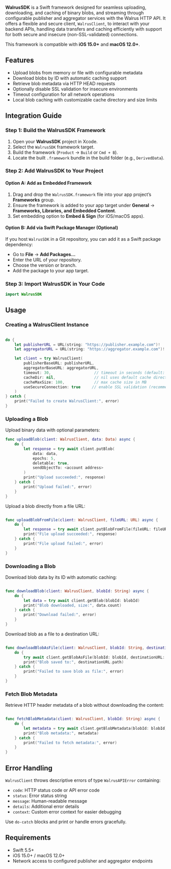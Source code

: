 **WalrusSDK** is a Swift framework designed for seamless uploading, downloading, and caching of binary blobs, and streaming through configurable publisher and aggregator services with the Walrus HTTP API. It offers a flexible and secure client, `WalrusClient`, to interact with your backend APIs, handling data transfers and caching efficiently with support for both secure and insecure (non-SSL-validated) connections.

This framework is compatible with **iOS 15.0+** and **macOS 12.0+**.

## Features

- Upload blobs from memory or file with configurable metadata
- Download blobs by ID with automatic caching support
- Retrieve blob metadata via HTTP HEAD requests
- Optionally disable SSL validation for insecure environments
- Timeout configuration for all network operations
- Local blob caching with customizable cache directory and size limits

## Integration Guide

### Step 1: Build the WalrusSDK Framework

1. Open your **WalrusSDK** project in Xcode.
2. Select the `WalrusSDK` framework target.
3. Build the framework (`Product` → `Build` or `Cmd + B`).
4. Locate the built `.framework` bundle in the build folder (e.g., `DerivedData`).

### Step 2: Add WalrusSDK to Your Project

#### Option A: Add as Embedded Framework

1. Drag and drop the `WalrusSDK.framework` file into your app project’s **Frameworks** group.
2. Ensure the framework is added to your app target under **General** → **Frameworks, Libraries, and Embedded Content**.
3. Set embedding option to **Embed & Sign** (for iOS/macOS apps).

#### Option B: Add via Swift Package Manager (Optional)

If you host `WalrusSDK` in a Git repository, you can add it as a Swift package dependency:

- Go to **File** → **Add Packages...**
- Enter the URL of your repository.
- Choose the version or branch.
- Add the package to your app target.

### Step 3: Import WalrusSDK in Your Code

```swift
import WalrusSDK
```

## Usage

### Creating a WalrusClient Instance

```swift

do {
    let publisherURL = URL(string: "https://publisher.example.com")!
    let aggregatorURL = URL(string: "https://aggregator.example.com")!

    let client = try WalrusClient(
        publisherBaseURL: publisherURL,
        aggregatorBaseURL: aggregatorURL,
        timeout: 30,                   // timeout in seconds (default: 30)
        cacheDir: nil,                 // nil uses default cache directory
        cacheMaxSize: 100,             // max cache size in MB
        useSecureConnection: true     // enable SSL validation (recommended)
    )
} catch {
    print("Failed to create WalrusClient:", error)
}
```

### Uploading a Blob

Upload binary data with optional parameters:

```swift
func uploadBlob(client: WalrusClient, data: Data) async {
    do {
        let response = try await client.putBlob(
            data: data,
            epochs: 5,
            deletable: true,
            sendObjectTo: <account address>
        )
        print("Upload succeeded:", response)
    } catch {
        print("Upload failed:", error)
    }
}
```

Upload a blob directly from a file URL:

```swift

func uploadBlobFromFile(client: WalrusClient, fileURL: URL) async {
    do {
        let response = try await client.putBlobFromFile(fileURL: fileURL)
        print("File upload succeeded:", response)
    } catch {
        print("File upload failed:", error)
    }
}
```

### Downloading a Blob

Download blob data by its ID with automatic caching:

```swift

func downloadBlob(client: WalrusClient, blobId: String) async {
    do {
        let data = try await client.getBlob(blobId: blobId)
        print("Blob downloaded, size:", data.count)
    } catch {
        print("Download failed:", error)
    }
}
```

Download blob as a file to a destination URL:

```swift

func downloadBlobAsFile(client: WalrusClient, blobId: String, destinationURL: URL) async {
    do {
        try await client.getBlobAsFile(blobId: blobId, destinationURL: destinationURL)
        print("Blob saved to:", destinationURL.path)
    } catch {
        print("Failed to save blob as file:", error)
    }
}
```

### Fetch Blob Metadata

Retrieve HTTP header metadata of a blob without downloading the content:

```swift

func fetchBlobMetadata(client: WalrusClient, blobId: String) async {
    do {
        let metadata = try await client.getBlobMetadata(blobId: blobId)
        print("Blob metadata:", metadata)
    } catch {
        print("Failed to fetch metadata:", error)
    }
}
```

## Error Handling

`WalrusClient` throws descriptive errors of type `WalrusAPIError` containing:

- `code`: HTTP status code or API error code
- `status`: Error status string
- `message`: Human-readable message
- `details`: Additional error details
- `context`: Custom error context for easier debugging

Use `do-catch` blocks and print or handle errors gracefully.

## Requirements

- Swift 5.5+
- iOS 15.0+ / macOS 12.0+
- Network access to configured publisher and aggregator endpoints
